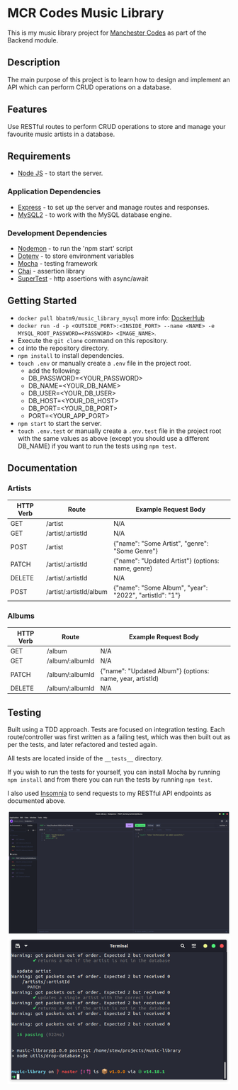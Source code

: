 # MCR Codes Music Library

This is my music library project for [Manchester Codes](https://www.manchestercodes.com/) as part of the Backend module.

## Description

The main purpose of this project is to learn how to design and implement an API which can perform CRUD operations on a database.

## Features

Use RESTful routes to perform CRUD operations to store and manage your favourite music artists in a database.

## Requirements

- [Node JS](https://nodejs.org/en/) - to start the server.

### Application Dependencies

- [Express](https://expressjs.com/) - to set up the server and manage routes and responses.
- [MySQL2](https://github.com/sidorares/node-mysql2#readme) - to work with the MySQL database engine.

### Development Dependencies

- [Nodemon](https://nodemon.io/) - to run the 'npm start' script
- [Dotenv](https://github.com/motdotla/dotenv#readme) - to store environment variables
- [Mocha](https://mochajs.org/) - testing framework
- [Chai](https://www.chaijs.com/) - assertion library
- [SuperTest](https://github.com/visionmedia/supertest#readme) - http assertions with async/await

## Getting Started

- `docker pull bbatm9/music_library_mysql` more info: [DockerHub](https://hub.docker.com/r/bbatm9/music_library_mysql)
- `docker run -d -p <OUTSIDE_PORT>:<INSIDE_PORT> --name <NAME> -e MYSQL_ROOT_PASSWORD=<PASSWORD> <IMAGE_NAME>`.
- Execute the `git clone` command on this repository.
- `cd` into the repository directory.
- `npm install` to install dependencies.
- `touch .env` or manually create a `.env` file in the project root.
  - add the following:
  - DB_PASSWORD=<YOUR_PASSWORD>
  - DB_NAME=<YOUR_DB_NAME>
  - DB_USER=<YOUR_DB_USER>
  - DB_HOST=<YOUR_DB_HOST>
  - DB_PORT=<YOUR_DB_PORT>
  - PORT=<YOUR_APP_PORT>
- `npm start` to start the server.
- `touch .env.test` or manually create a `.env.test` file in the project root with the same values as above (except you should use a different DB_NAME) if you want to run the tests using `npm test`.

## Documentation

### Artists

| HTTP Verb | Route                   | Example Request Body                                    |
| --------- | ----------------------- | ------------------------------------------------------- |
| GET       | /artist                 | N/A                                                     |
| GET       | /artist/:artistId       | N/A                                                     |
| POST      | /artist                 | {"name": "Some Artist", "genre": "Some Genre"}          |
| PATCH     | /artist/:artistId       | {"name": "Updated Artist"} (options: name, genre)       |
| DELETE    | /artist/:artistId       | N/A                                                     |
| POST      | /artist/:artistId/album | {"name": "Some Album", "year": "2022", "artistId": "1"} |

### Albums

| HTTP Verb | Route           | Example Request Body                                      |
| --------- | --------------- | --------------------------------------------------------- |
| GET       | /album          | N/A                                                       |
| GET       | /album/:albumId | N/A                                                       |
| PATCH     | /album/:albumId | {"name": "Updated Album"} (options: name, year, artistId) |
| DELETE    | /album/:albumId | N/A                                                       |

## Testing

Built using a TDD approach. Tests are focused on integration testing. Each route/controller was first written as a failing test, which was then built out as per the tests, and later refactored and tested again.

All tests are located inside of the `__tests__` directory.

If you wish to run the tests for yourself, you can install Mocha by running `npm install` and from there you can run the tests by running `npm test`.

I also used [Insomnia](https://insomnia.rest/) to send requests to my RESTful API endpoints as documented above.

![Insomnia API Testing](./__tests__/screenshots/insomnia-collections.png)
![Passing Tests!](./__tests__/screenshots/passing-tests.png)
